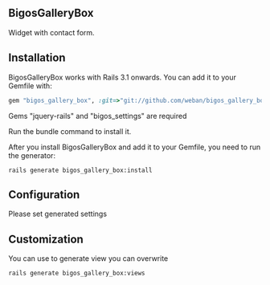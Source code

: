 ## BigosGalleryBox
Widget with contact form.

## Installation

BigosGalleryBox works with Rails 3.1 onwards. You can add it to your Gemfile with:

```ruby
gem "bigos_gallery_box", :git=>"git://github.com/weban/bigos_gallery_box.git"

```
Gems "jquery-rails" and "bigos_settings" are required

Run the bundle command to install it.

After you install BigosGalleryBox and add it to your Gemfile, you need to run the generator:

```console
rails generate bigos_gallery_box:install
```


## Configuration

Please set generated settings

## Customization

You can use to generate view you can overwrite
```console
rails generate bigos_gallery_box:views
```